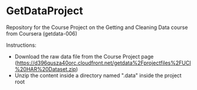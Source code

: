 GetDataProject
==============

Repository for the Course Project on the Getting and Cleaning Data course from Coursera (getdata-006)


Instructions:
- Download the raw data file from the Course Project page (https://d396qusza40orc.cloudfront.net/getdata%2Fprojectfiles%2FUCI%20HAR%20Dataset.zip)
- Unzip the content inside a directory named ".data" inside the project root
